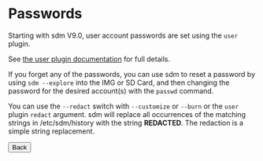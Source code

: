 # Passwords

Starting with sdm V9.0, user account passwords are set using the `user` plugin.

See <a href="Plugins.md#user">the user plugin documentation</a> for full details.

If you forget any of the passwords, you can use sdm to reset a password by using `sdm --explore` into the IMG or SD Card, and then changing the password for the desired account(s) with the `passwd` command.

You can use the `--redact` switch with `--customize` or `--burn` or the `user` plugin `redact` argument. sdm will replace all occurrences of the matching strings in /etc/sdm/history with the string **REDACTED**. The redaction is a simple string replacement.
<br>
<form>
<input type="button" value="Back" onclick="history.back()">
</form>
